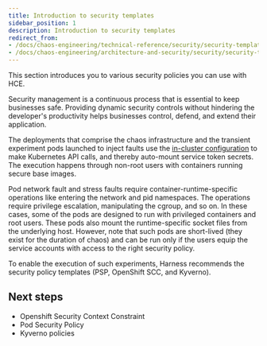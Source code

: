 ```yaml
---
title: Introduction to security templates
sidebar_position: 1
description: Introduction to security templates
redirect_from:
- /docs/chaos-engineering/technical-reference/security/security-templates/introduction
- /docs/chaos-engineering/architecture-and-security/security/security-templates/introduction
---
```


This section introduces you to various security policies you can use with HCE.

Security management is a continuous process that is essential to keep businesses safe. Providing dynamic security controls without hindering the developer's productivity helps businesses control, defend, and extend their application.

The deployments that comprise the chaos infrastructure and the transient experiment pods launched to inject faults use the [in-cluster configuration](https://kubernetes.io/docs/tasks/run-application/access-api-from-pod/) to make Kubernetes API calls, and thereby auto-mount service token secrets. The execution happens through non-root users with containers running secure base images.

Pod network fault and stress faults require container-runtime-specific operations like entering the network and pid namespaces. The operations require privilege escalation, manipulating the cgroup, and so on. In these cases, some of the pods are designed to run with privileged containers and root users. These pods also mount the runtime-specific socket files from the underlying host. However, note that such pods are short-lived (they exist for the duration of chaos) and can be run only if the users equip the service accounts with access to the right security policy.

To enable the execution of such experiments, Harness recommends the security policy templates (PSP, OpenShift SCC, and Kyverno).

## Next steps

- Openshift Security Context Constraint
- Pod Security Policy
- Kyverno policies